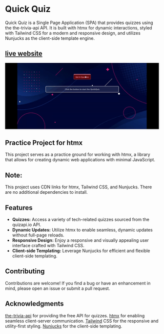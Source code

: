 # Quick Quiz

Quick Quiz is a Single Page Application (SPA) that provides  quizzes using the the-trivia-api API. It is built with htmx for dynamic interactions, styled with Tailwind CSS for a modern and responsive design, and utilizes Nunjucks as the client-side template engine.

## [live website](https://mohamed-galdi.github.io/QuickQuiz_htmX_tailwind/)

![interface record...](public/assets/interface.gif)

## Practice Project for htmx
This project serves as a practice ground for working with htmx, a library that allows for creating dynamic web applications with minimal JavaScript.

## Note:
This project uses CDN links for htmx, Tailwind CSS, and Nunjucks. There are no additional dependencies to install.

## Features

- **Quizzes:** Access a variety of tech-related quizzes sourced from the quizapi.io API.
- **Dynamic Updates:** Utilize htmx to enable seamless, dynamic updates without full-page reloads.
- **Responsive Design:** Enjoy a responsive and visually appealing user interface crafted with Tailwind CSS.
- **Client-side Templating:** Leverage Nunjucks for efficient and flexible client-side templating.

## Contributing
Contributions are welcome! If you find a bug or have an enhancement in mind, please open an issue or submit a pull request.

## Acknowledgments
[the-trivia-api](https://the-trivia-api.com) for providing the free API for quizzes.
[htmx](https://htmx.org/) for enabling seamless client-server communication.
[Tailwind](https://tailwindcss.com/) CSS for the responsive and utility-first styling.
[Nunjucks](https://mozilla.github.io/nunjucks/) for the client-side templating.



